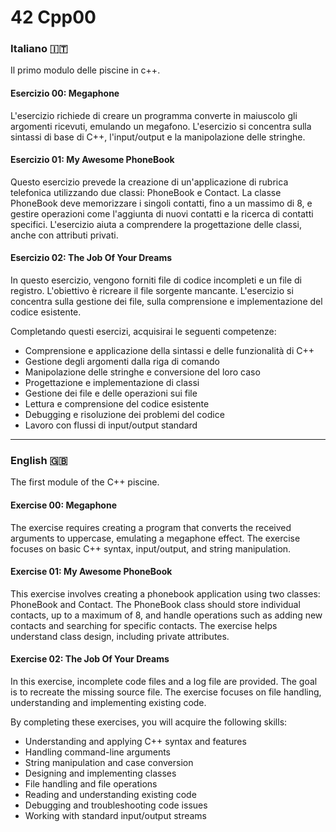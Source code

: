 # 42 Cpp00

<h3> Italiano 🇮🇹</h3>
Il primo modulo delle piscine in c++.

<h4>Esercizio 00: Megaphone</h4>

L'esercizio richiede di creare un programma converte in maiuscolo gli argomenti ricevuti, emulando un megafono.
L'esercizio si concentra sulla sintassi di base di C++, l'input/output e la manipolazione delle stringhe.

<h4>Esercizio 01: My Awesome PhoneBook</h4>

Questo esercizio prevede la creazione di un'applicazione di rubrica telefonica utilizzando due classi: PhoneBook e Contact.
La classe PhoneBook deve memorizzare i singoli contatti, fino a un massimo di 8, e gestire operazioni come l'aggiunta di nuovi contatti e la ricerca di contatti specifici.
L'esercizio aiuta a comprendere la progettazione delle classi, anche con attributi privati.

<h4>Esercizio 02: The Job Of Your Dreams</h4>

In questo esercizio, vengono forniti file di codice incompleti e un file di registro. L'obiettivo è ricreare il file sorgente mancante.
L'esercizio si concentra sulla gestione dei file, sulla comprensione e implementazione del codice esistente.


Completando questi esercizi, acquisirai le seguenti competenze:

- Comprensione e applicazione della sintassi e delle funzionalità di C++
- Gestione degli argomenti dalla riga di comando
- Manipolazione delle stringhe e conversione del loro caso
- Progettazione e implementazione di classi
- Gestione dei file e delle operazioni sui file
- Lettura e comprensione del codice esistente
- Debugging e risoluzione dei problemi del codice
- Lavoro con flussi di input/output standard

-------------------

<h3> English 🇬🇧</h3>

The first module of the C++ piscine.

<h4>Exercise 00: Megaphone</h4>
The exercise requires creating a program that converts the received arguments to uppercase, emulating a megaphone effect.
The exercise focuses on basic C++ syntax, input/output, and string manipulation.

<h4>Exercise 01: My Awesome PhoneBook</h4>
This exercise involves creating a phonebook application using two classes: PhoneBook and Contact.
The PhoneBook class should store individual contacts, up to a maximum of 8, and handle operations such as adding new contacts and searching for specific contacts.
The exercise helps understand class design, including private attributes.

<h4>Exercise 02: The Job Of Your Dreams</h4>
In this exercise, incomplete code files and a log file are provided. The goal is to recreate the missing source file.
The exercise focuses on file handling, understanding and implementing existing code.


By completing these exercises, you will acquire the following skills:

- Understanding and applying C++ syntax and features
- Handling command-line arguments
- String manipulation and case conversion
- Designing and implementing classes
- File handling and file operations
- Reading and understanding existing code
- Debugging and troubleshooting code issues
- Working with standard input/output streams
